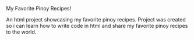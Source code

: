 My Favorite Pinoy Recipes!

An html project showcasing my favorite pinoy recipes. Project was created so i can learn how to write code in html and share my favorite pinoy recipes to the world.
